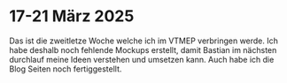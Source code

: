 # 17-21 März 2025

Das ist die zweitletze Woche welche ich im VTMEP verbringen werde. Ich habe deshalb noch fehlende Mockups erstellt, damit Bastian im nächsten durchlauf meine Ideen verstehen und umsetzen kann. 
Auch habe ich die Blog Seiten noch fertiggestellt.